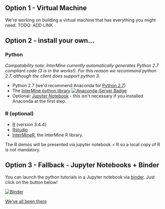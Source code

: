 ## Option 1 - Virtual Machine

We're working on building a virtual machine that has everything you might need. TODO: ADD LINK

## Option 2 - install your own... 

### Python

_Compatability note: InterMine currently automatically generates Python 2.7 compliant code (3 is in the works!). For this reason we recommend python 2.7, although the client does support python 3._

- Python 2.7 (we'd recommend Anaconda for [Python 2.7](https://www.anaconda.com/download/#linux))
- The [InterMine python library](https://github.com/intermine/intermine-ws-python) [![Anaconda-Server Badge](https://anaconda.org/bioconda/intermine/badges/installer/conda.svg)](https://conda.anaconda.org/bioconda)
- Optional: [Jupyter Notebook](http://jupyter.org/install.html) - this isn't necessary if you installed Anaconda at the first step.

### R (optional)

- [R](https://cran.rstudio.com/) (version 3.4.4)
- [Rstudio](https://www.rstudio.com/products/rstudio/download/#download)
- [InterMineR](https://www.bioconductor.org/packages/release/bioc/html/InterMineR.html), the InterMine R library.

The R demos will be presented via jupyter notebook + R so a local copy of R is not mandatory. 

## Option 3 - Fallback - Jupyter Notebooks + Binder

You can launch the python tutorials in a Jupyter notebook via [binder](https://mybinder.org/v2/gh/intermine/intermine-ws-python-docs/master). Just click on the button below! 

[![Binder](https://mybinder.org/badge.svg)](https://mybinder.org/v2/gh/intermine/intermine-ws-python-docs/master)

[We've all been there](https://xkcd.com/1987/)
